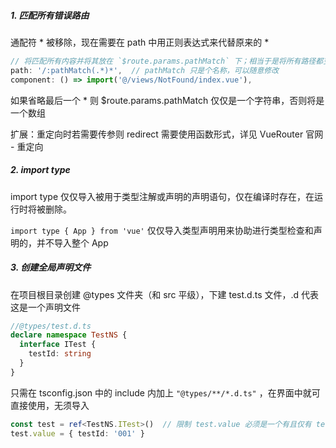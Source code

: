 ##### 1. 匹配所有错误路由

通配符 * 被移除，现在需要在 path 中用正则表达式来代替原来的 *

```js
// 将匹配所有内容并将其放在 `$route.params.pathMatch` 下；相当于是将所有路径都变成了 params 参数
path: '/:pathMatch(.*)*',  // pathMatch 只是个名称，可以随意修改
component: () => import('@/views/NotFound/index.vue'),
```

如果省略最后一个 * 则 $route.params.pathMatch 仅仅是一个字符串，否则将是一个数组

扩展：重定向时若需要传参则 redirect 需要使用函数形式，详见 VueRouter 官网 - 重定向

##### 2. import type

import type 仅仅导入被用于类型注解或声明的声明语句，仅在编译时存在，在运行时将被删除。

`import type { App } from 'vue'` 仅仅导入类型声明用来协助进行类型检查和声明的，并不导入整个 App 

##### 3. 创建全局声明文件

在项目根目录创建 @types 文件夹（和 src 平级），下建 test.d.ts 文件，.d 代表这是一个声明文件

```ts
//@types/test.d.ts
declare namespace TestNS {
  interface ITest {
    testId: string
  }
}
```

只需在 tsconfig.json 中的 include 内加上 `"@types/**/*.d.ts"` ，在界面中就可直接使用，无须导入

```ts
const test = ref<TestNS.ITest>()  // 限制 test.value 必须是一个有且仅有 testId 属性的对象
test.value = { testId: '001' }
```

































